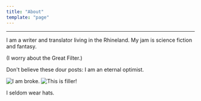 ```yaml
---
title: "About"
template: "page"
---
```

<hr>

I am a writer and translator living in the Rhineland. My jam is science fiction and fantasy.

(I worry about the Great Filter.) 

Don't believe these dour posts: I am an eternal optimist. 

![I am broke.](/media/featherjpg.jpg)
![This is filler!](/media/image-4.jpg)


I seldom wear hats.